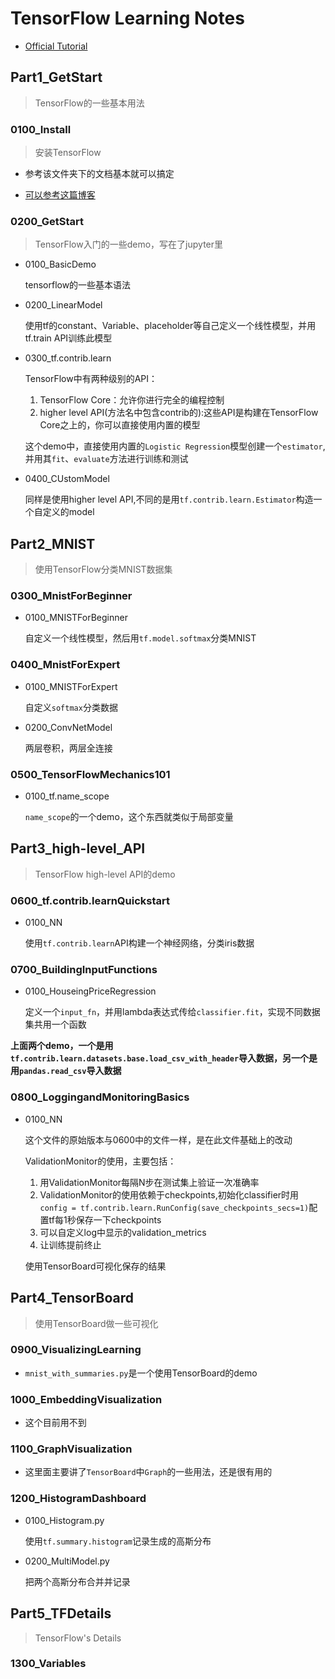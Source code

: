 # TensorFlow Learning Notes

- [Official Tutorial][318ec1de]

  [318ec1de]: https://www.tensorflow.org/get_started/get_started#tensorflow_core_tutorial "Official Tutorial"


## Part1_GetStart
> TensorFlow的一些基本用法

### 0100_Install
>	安装TensorFlow

- 参考该文件夹下的文档基本就可以搞定
- [可以参考这篇博客][1590c02c]

  [1590c02c]: http://blog.csdn.net/chongtong/article/details/53905625?locationNum=6&fps=1 "博客"

### 0200_GetStart
> TensorFlow入门的一些demo，写在了jupyter里

- 0100_BasicDemo

	tensorflow的一些基本语法

- 0200_LinearModel

	使用tf的constant、Variable、placeholder等自己定义一个线性模型，并用tf.train API训练此模型

- 0300_tf.contrib.learn

	TensorFlow中有两种级别的API：

	1. TensorFlow Core：允许你进行完全的编程控制
	2. higher level API(方法名中包含contrib的):这些API是构建在TensorFlow Core之上的，你可以直接使用内置的模型

	这个demo中，直接使用内置的`Logistic Regression`模型创建一个`estimator`,并用其`fit`、`evaluate`方法进行训练和测试

- 0400_CUstomModel

	同样是使用higher level API,不同的是用`tf.contrib.learn.Estimator`构造一个自定义的model


## Part2_MNIST
> 使用TensorFlow分类MNIST数据集

### 0300_MnistForBeginner

- 0100_MNISTForBeginner

	自定义一个线性模型，然后用`tf.model.softmax`分类MNIST

### 0400_MnistForExpert

- 0100_MNISTForExpert

	自定义`softmax`分类数据

- 0200_ConvNetModel

	两层卷积，两层全连接

### 0500_TensorFlowMechanics101

- 0100_tf.name_scope

	`name_scope`的一个demo，这个东西就类似于局部变量


## Part3_high-level_API
> TensorFlow high-level API的demo

### 0600_tf.contrib.learnQuickstart

- 0100_NN

	使用`tf.contrib.learn`API构建一个神经网络，分类iris数据

### 0700_BuildingInputFunctions

- 0100_HouseingPriceRegression

    定义一个`input_fn`，并用lambda表达式传给`classifier.fit`，实现不同数据集共用一个函数

**上面两个demo，一个是用`tf.contrib.learn.datasets.base.load_csv_with_header`导入数据，另一个是用`pandas.read_csv`导入数据**

### 0800_LoggingandMonitoringBasics

- 0100_NN

    这个文件的原始版本与0600中的文件一样，是在此文件基础上的改动

    ValidationMonitor的使用，主要包括：

    1. 用ValidationMonitor每隔N步在测试集上验证一次准确率
    2. ValidationMonitor的使用依赖于checkpoints,初始化classifier时用`config = tf.contrib.learn.RunConfig(save_checkpoints_secs=1)`配置tf每1秒保存一下checkpoints
    3. 可以自定义log中显示的validation_metrics
    4. 让训练提前终止

    使用TensorBoard可视化保存的结果

## Part4_TensorBoard
> 使用TensorBoard做一些可视化

### 0900_VisualizingLearning

- `mnist_with_summaries.py`是一个使用TensorBoard的demo

### 1000_EmbeddingVisualization

- 这个目前用不到

### 1100_GraphVisualization

- 这里面主要讲了`TensorBoard`中`Graph`的一些用法，还是很有用的

### 1200_HistogramDashboard

- 0100_Histogram.py

    使用`tf.summary.histogram`记录生成的高斯分布

- 0200_MultiModel.py

    把两个高斯分布合并并记录

## Part5_TFDetails
> TensorFlow's Details

### 1300_Variables
